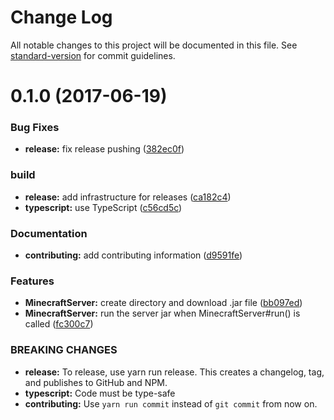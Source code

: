 # Change Log

All notable changes to this project will be documented in this file. See [standard-version](https://github.com/conventional-changelog/standard-version) for commit guidelines.

<a name="0.1.0"></a>
# 0.1.0 (2017-06-19)


### Bug Fixes

* **release:** fix release pushing ([382ec0f](https://github.com/zebMcCorkle/node-minecraftserver/commit/382ec0f))


### build

* **release:** add infrastructure for releases ([ca182c4](https://github.com/zebMcCorkle/node-minecraftserver/commit/ca182c4))
* **typescript:** use TypeScript ([c56cd5c](https://github.com/zebMcCorkle/node-minecraftserver/commit/c56cd5c))


### Documentation

* **contributing:** add contributing information ([d9591fe](https://github.com/zebMcCorkle/node-minecraftserver/commit/d9591fe))


### Features

* **MinecraftServer:** create directory and download .jar file ([bb097ed](https://github.com/zebMcCorkle/node-minecraftserver/commit/bb097ed))
* **MinecraftServer:** run the server jar when MinecraftServer#run() is called ([fc300c7](https://github.com/zebMcCorkle/node-minecraftserver/commit/fc300c7))


### BREAKING CHANGES

* **release:** To release, use yarn run release. This creates a changelog, tag, and publishes to
GitHub and NPM.
* **typescript:** Code must be type-safe
* **contributing:** Use `yarn run commit` instead of `git commit` from now on.

